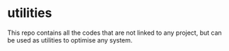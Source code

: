 # utilities
This repo contains all the codes that are not linked to any project, but can be used as utilities to optimise any system.
